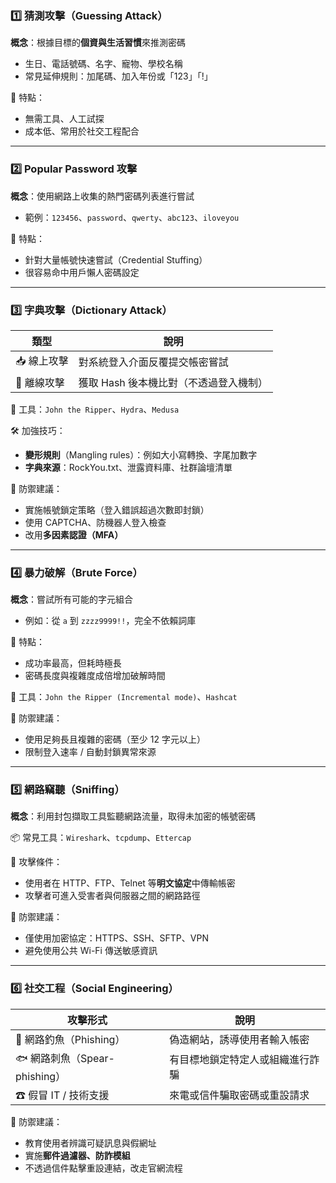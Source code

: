### 1️⃣ 猜測攻擊（Guessing Attack）

**概念**：根據目標的**個資與生活習慣**來推測密碼

- 生日、電話號碼、名字、寵物、學校名稱
- 常見延伸規則：加尾碼、加入年份或「123」「!」

📎 特點：

- 無需工具、人工試探
- 成本低、常用於社交工程配合

---

### 2️⃣ Popular Password 攻擊

**概念**：使用網路上收集的熱門密碼列表進行嘗試

- 範例：`123456`、`password`、`qwerty`、`abc123`、`iloveyou`

📎 特點：

- 針對大量帳號快速嘗試（Credential Stuffing）
- 很容易命中用戶懶人密碼設定

---

### 3️⃣ 字典攻擊（Dictionary Attack）

|類型|說明|
|---|---|
|📥 線上攻擊|對系統登入介面反覆提交帳密嘗試|
|💾 離線攻擊|獲取 Hash 後本機比對（不透過登入機制）|

📌 工具：`John the Ripper`、`Hydra`、`Medusa`

🛠 加強技巧：
- **變形規則**（Mangling rules）：例如大小寫轉換、字尾加數字
- **字典來源**：RockYou.txt、泄露資料庫、社群論壇清單
    

📌 防禦建議：

- 實施帳號鎖定策略（登入錯誤超過次數即封鎖）
- 使用 CAPTCHA、防機器人登入檢查
- 改用**多因素認證（MFA）**

---

### 4️⃣ 暴力破解（Brute Force）

**概念**：嘗試所有可能的字元組合
- 例如：從 `a` 到 `zzzz9999!!`，完全不依賴詞庫
    

📎 特點：

- 成功率最高，但耗時極長
- 密碼長度與複雜度成倍增加破解時間

📌 工具：`John the Ripper (Incremental mode)`、`Hashcat`

📌 防禦建議：

- 使用足夠長且複雜的密碼（至少 12 字元以上）
- 限制登入速率 / 自動封鎖異常來源

---

### 5️⃣ 網路竊聽（Sniffing）

**概念**：利用封包擷取工具監聽網路流量，取得未加密的帳號密碼

📦 常見工具：`Wireshark`、`tcpdump`、`Ettercap`

📎 攻擊條件：

- 使用者在 HTTP、FTP、Telnet 等**明文協定**中傳輸帳密
- 攻擊者可進入受害者與伺服器之間的網路路徑

📌 防禦建議：

- 僅使用加密協定：HTTPS、SSH、SFTP、VPN
- 避免使用公共 Wi-Fi 傳送敏感資訊

---

### 6️⃣ 社交工程（Social Engineering）

|攻擊形式|說明|
|---|---|
|🎣 網路釣魚（Phishing）|偽造網站，誘導使用者輸入帳密|
|🐟 網路刺魚（Spear-phishing）|有目標地鎖定特定人或組織進行詐騙|
|☎ 假冒 IT / 技術支援|來電或信件騙取密碼或重設請求|

📌 防禦建議：

- 教育使用者辨識可疑訊息與假網址
- 實施**郵件過濾器、防詐模組**
- 不透過信件點擊重設連結，改走官網流程